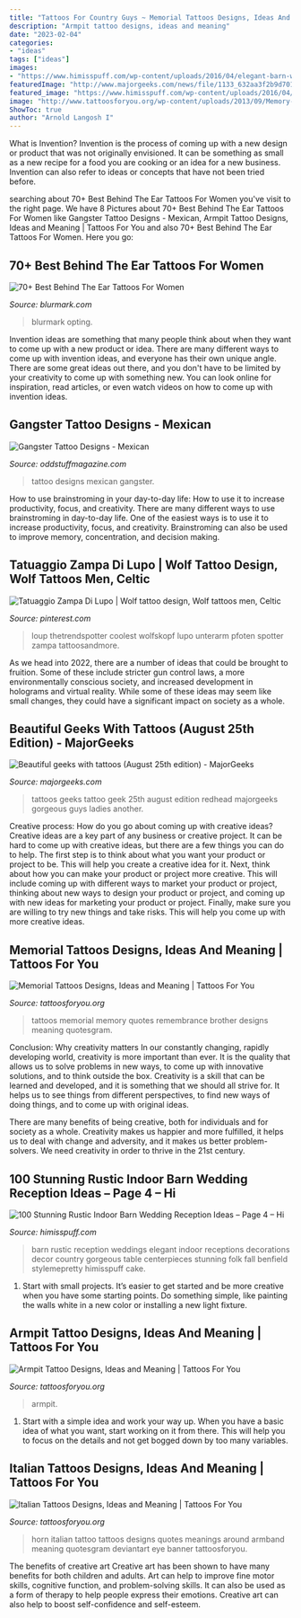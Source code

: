 ```yaml
---
title: "Tattoos For Country Guys ~ Memorial Tattoos Designs, Ideas And Meaning"
description: "Armpit tattoo designs, ideas and meaning"
date: "2023-02-04"
categories:
- "ideas"
tags: ["ideas"]
images:
- "https://www.himisspuff.com/wp-content/uploads/2016/04/elegant-barn-wedding-reception.jpg"
featuredImage: "http://www.majorgeeks.com/news/file/1133_632aa3f2b9d7014098306b075bbd1290.jpg"
featured_image: "https://www.himisspuff.com/wp-content/uploads/2016/04/elegant-barn-wedding-reception.jpg"
image: "http://www.tattoosforyou.org/wp-content/uploads/2013/09/Memory-Tattoos.jpg"
ShowToc: true
author: "Arnold Langosh I"
---
```



What is Invention?
Invention is the process of coming up with a new design or product that was not originally envisioned. It can be something as small as a new recipe for a food you are cooking or an idea for a new business. Invention can also refer to ideas or concepts that have not been tried before.

	

		
searching about 70+ Best Behind The Ear Tattoos For Women you've visit to the right page. We have 8 Pictures about 70+ Best Behind The Ear Tattoos For Women like Gangster Tattoo Designs - Mexican, Armpit Tattoo Designs, Ideas and Meaning | Tattoos For You and also 70+ Best Behind The Ear Tattoos For Women. Here you go:
		
    
## 70+ Best Behind The Ear Tattoos For Women

<img loading=lazy src="https://www.blurmark.com/wp-content/uploads/2017/05/Cat-behind-The-Ear.jpg" onerror="this.onerror=null;this.src='https://tse3.mm.bing.net/th?id=OIP.sFbAQhe5DR6QMV7wREsgoAHaKy&amp;pid=15.1';" alt="70+ Best Behind The Ear Tattoos For Women">

_Source: blurmark.com_

>blurmark opting. 

	

Invention ideas are something that many people think about when they want to come up with a new product or idea. There are many different ways to come up with invention ideas, and everyone has their own unique angle. There are some great ideas out there, and you don't have to be limited by your creativity to come up with something new. You can look online for inspiration, read articles, or even watch videos on how to come up with invention ideas.

    
## Gangster Tattoo Designs - Mexican

<img loading=lazy src="https://oddstuffmagazine.com/wp-content/uploads/2013/09/Mexican-tattoo-designs-7-531x800.jpg" onerror="this.onerror=null;this.src='https://tse4.mm.bing.net/th?id=OIP.AeofST1O_Qt9iX7l5UfeMwHaLK&amp;pid=15.1';" alt="Gangster Tattoo Designs - Mexican">

_Source: oddstuffmagazine.com_

>tattoo designs mexican gangster. 

	

How to use brainstroming in your day-to-day life: How to use it to increase productivity, focus, and creativity.
There are many different ways to use brainstroming in day-to-day life. One of the easiest ways is to use it to increase productivity, focus, and creativity. Brainstroming can also be used to improve memory, concentration, and decision making.

    
## Tatuaggio Zampa Di Lupo | Wolf Tattoo Design, Wolf Tattoos Men, Celtic

<img loading=lazy src="https://i.pinimg.com/736x/0a/38/5e/0a385ed6f8f470d38cafafba5b79e686.jpg" onerror="this.onerror=null;this.src='https://tse4.mm.bing.net/th?id=OIP.mfVETonA8F8EnmDZja-bjAAAAA&amp;pid=15.1';" alt="Tatuaggio Zampa Di Lupo | Wolf tattoo design, Wolf tattoos men, Celtic">

_Source: pinterest.com_

>loup thetrendspotter coolest wolfskopf lupo unterarm pfoten spotter zampa tattoosandmore. 

	

As we head into 2022, there are a number of ideas that could be brought to fruition. Some of these include stricter gun control laws, a more environmentally conscious society, and increased development in holograms and virtual reality. While some of these ideas may seem like small changes, they could have a significant impact on society as a whole.

    
## Beautiful Geeks With Tattoos (August 25th Edition) - MajorGeeks

<img loading=lazy src="http://www.majorgeeks.com/news/file/1133_632aa3f2b9d7014098306b075bbd1290.jpg" onerror="this.onerror=null;this.src='https://tse4.mm.bing.net/th?id=OIP._Wa5XidisrDpsVH5eUzoSgHaLE&amp;pid=15.1';" alt="Beautiful geeks with tattoos (August 25th edition) - MajorGeeks">

_Source: majorgeeks.com_

>tattoos geeks tattoo geek 25th august edition redhead majorgeeks gorgeous guys ladies another. 

	

Creative process: How do you go about coming up with creative ideas?
Creative ideas are a key part of any business or creative project. It can be hard to come up with creative ideas, but there are a few things you can do to help. The first step is to think about what you want your product or project to be. This will help you create a creative idea for it. Next, think about how you can make your product or project more creative. This will include coming up with different ways to market your product or project, thinking about new ways to design your product or project, and coming up with new ideas for marketing your product or project. Finally, make sure you are willing to try new things and take risks. This will help you come up with more creative ideas.

    
## Memorial Tattoos Designs, Ideas And Meaning | Tattoos For You

<img loading=lazy src="http://www.tattoosforyou.org/wp-content/uploads/2013/09/Memory-Tattoos.jpg" onerror="this.onerror=null;this.src='https://tse4.mm.bing.net/th?id=OIP.2G3m8Gd8v3K5JWT_Hw4llAHaJ4&amp;pid=15.1';" alt="Memorial Tattoos Designs, Ideas and Meaning | Tattoos For You">

_Source: tattoosforyou.org_

>tattoos memorial memory quotes remembrance brother designs meaning quotesgram. 

	

Conclusion: Why creativity matters
In our constantly changing, rapidly developing world, creativity is more important than ever. It is the quality that allows us to solve problems in new ways, to come up with innovative solutions, and to think outside the box.
Creativity is a skill that can be learned and developed, and it is something that we should all strive for. It helps us to see things from different perspectives, to find new ways of doing things, and to come up with original ideas.

There are many benefits of being creative, both for individuals and for society as a whole. Creativity makes us happier and more fulfilled, it helps us to deal with change and adversity, and it makes us better problem-solvers. We need creativity in order to thrive in the 21st century.

    
## 100 Stunning Rustic Indoor Barn Wedding Reception Ideas – Page 4 – Hi

<img loading=lazy src="https://www.himisspuff.com/wp-content/uploads/2016/04/elegant-barn-wedding-reception.jpg" onerror="this.onerror=null;this.src='https://tse1.mm.bing.net/th?id=OIP.L2gXYteturT-cvOHxfMKrwHaLJ&amp;pid=15.1';" alt="100 Stunning Rustic Indoor Barn Wedding Reception Ideas – Page 4 – Hi">

_Source: himisspuff.com_

>barn rustic reception weddings elegant indoor receptions decorations decor country gorgeous table centerpieces stunning folk fall benfield stylemepretty himisspuff cake. 

	

1. Start with small projects. It’s easier to get started and be more creative when you have some starting points. Do something simple, like painting the walls white in a new color or installing a new light fixture. 

    
## Armpit Tattoo Designs, Ideas And Meaning | Tattoos For You

<img loading=lazy src="https://www.tattoosforyou.org/wp-content/uploads/2017/07/Shark-Armpit-Tattoo-717x1024.jpg" onerror="this.onerror=null;this.src='https://tse4.mm.bing.net/th?id=OIP.tcC20EWZPp9qUwpM442lnAHaKk&amp;pid=15.1';" alt="Armpit Tattoo Designs, Ideas and Meaning | Tattoos For You">

_Source: tattoosforyou.org_

>armpit. 

	

1. Start with a simple idea and work your way up. When you have a basic idea of what you want, start working on it from there. This will help you to focus on the details and not get bogged down by too many variables.

    
## Italian Tattoos Designs, Ideas And Meaning | Tattoos For You

<img loading=lazy src="http://www.tattoosforyou.org/wp-content/uploads/2013/11/Italian-Tattoos-For-Men-768x1024.jpg" onerror="this.onerror=null;this.src='https://tse4.mm.bing.net/th?id=OIP.Loox8HW_BT0xjBXQQnzuagHaJ4&amp;pid=15.1';" alt="Italian Tattoos Designs, Ideas and Meaning | Tattoos For You">

_Source: tattoosforyou.org_

>horn italian tattoo tattoos designs quotes meanings around armband meaning quotesgram deviantart eye banner tattoosforyou. 

	

The benefits of creative art
Creative art has been shown to have many benefits for both children and adults. Art can help to improve fine motor skills, cognitive function, and problem-solving skills. It can also be used as a form of therapy to help people express their emotions. Creative art can also help to boost self-confidence and self-esteem.

